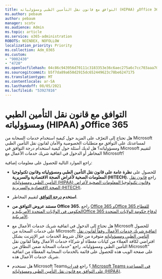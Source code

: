```yaml
---
title: التوافق مع قانون نقل التأمين الطبي ومسؤولياته (HIPAA) وOffice 365
ms.author: pebaum
author: pebaum
manager: scotv
ms.audience: Admin
ms.topic: article
ms.service: o365-administration
ROBOTS: NOINDEX, NOFOLLOW
localization_priority: Priority
ms.collection: Adm_O365
ms.custom:
- "9002430"
- "4720"
ms.openlocfilehash: 04c86c943956d70111c3183353e36c6aec275a6c7cc703aaa704de7b16298945
ms.sourcegitcommit: b5f7da89a650d2915dc652449623c78be6247175
ms.translationtype: MT
ms.contentlocale: ar-SA
ms.lasthandoff: 08/05/2021
ms.locfileid: "53927816"
---
```

# <a name="hippa-compliance-and-office-365"></a>التوافق مع قانون نقل التأمين الطبي ومسؤولياته (HIPAA) وOffice 365

هل تحتاج إلى التعرّف على المزيد حول كيفية استخدام خدمات السحابة من Microsoft لمساعدتك على التوافق مع متطلبات الخصوصية والأمان لقانون نقل التأمين الطبي ومسؤولياته؟  هل لديك أسئلة حول كيفية استخدام درجة التوافق في Microsoft لتقييم المخاطر أو الدخول في اتفاقية شريك خدمات الأعمال مع Microsoft؟  

راجع الموارد التالية للحصول على معلومات إضافية:

- للحصول على **نظرة عامة على قانون نقل التأمين الطبي ومسؤولياته وقانون تكنولوجيا المعلومات الصحية لأغراض الصحة الاقتصادية والسريرية (HITECH)**، راجع [قانون نقل التأمين الطبي ومسؤولياته (HIPAA) وقانون تكنولوجيا المعلومات الصحية لأغراض الصحة الاقتصادية والسريرية (HITECH)](https://docs.microsoft.com/microsoft-365/compliance/offering-hipaa-hitech?view=o365-worldwide).

- **استخدم [درجة التوافق](https://docs.microsoft.com/microsoft-365/compliance/offering-hipaa-hitech?view=o365-worldwide#use-microsoft-compliance-score-to-assess-your-risk)** لتقييم المخاطر.

- **مستند عروض التوافق من Office 365**، راجع [Office 365 وOffice 365 للقطاع الحكومي في الولايات المتحدة الأمريكية وOffice 365 لدفاع حكومة الولايات المتحدة الأمريكية](https://go.microsoft.com/fwlink/p/?LinkID=2077751).

- هل تحتاج إلى الدخول في اتفاقية شريك خدمات الأعمال مع Microsoft للحصول على خدمات السحابة من Microsoft: [اتفاقية شريك خدمات الأعمال وفقاً لقانون نقل التأمين الطبي ومسؤولياته](https://aka.ms/BAA) متوفرة من خلال شروط الخدمات عبر الإنترنت بشكل افتراضي لكافة العملاء من كيانات مغطاة أو شركاء خدمات الأعمال وفقاً لقانون نقل التأمين الطبي ومسؤولياته. راجع "خدمات السحابة ضمن النطاق من Microsoft" على صفحة الويب هذه للحصول على قائمة بالخدمات السحابية المغطاة من اتفاقية شريك خدمات الأعمال هذه.

- هل تستخدم Microsoft Teams؟ راجع [قدرات Microsoft Teams في المساعدة على التوافق مع قانون نقل التأمين الطبي ومسؤولياته (HIPAA)](https://www.microsoft.com/microsoft-365/blog/2019/04/30/white-paper-microsoft-teams-healthcare-providers-hipaa-compliance/).
